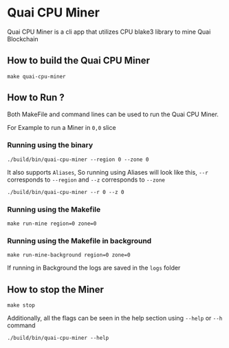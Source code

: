 # Quai CPU Miner

Quai CPU Miner is a cli app that utilizes CPU blake3 library to mine Quai Blockchain

## How to build the Quai CPU Miner
```
make quai-cpu-miner
```

## How to Run ?
Both MakeFile and command lines can be used to run the Quai CPU Miner.

For Example to run a Miner in `0,0` slice
### Running using the binary
```
./build/bin/quai-cpu-miner --region 0 --zone 0
```
It also supports `Aliases`, So running using Aliases will look like this, `--r` corresponds to `--region` and `--z` corresponds to `--zone`
```
./build/bin/quai-cpu-miner --r 0 --z 0
```

### Running using the Makefile
```
make run-mine region=0 zone=0
```

### Running using the Makefile in background
```
make run-mine-background region=0 zone=0
```
If running in Background the logs are saved in the `logs` folder

## How to stop the Miner
```
make stop
```

Additionally, all the flags can be seen in the help section using `--help` or `--h` command
```
./build/bin/quai-cpu-miner --help
```